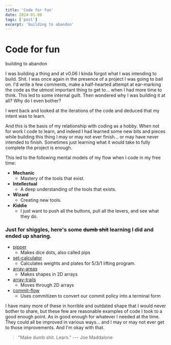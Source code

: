 ```yaml
---
title: 'Code for fun'
date: 2024-01-08
tags: ['post']
excerpt: 'building to abandon'
---
```


<hgroup>
	<h1>Code for fun</h1>
	<p>building to abandon</p>
</hgroup>

I was building a thing and at v0.06 I kinda forgot what I was intending to build.  Shit.  I was once again in the presence of a project I was going to bail on.  I'd write a few comments, make a half-hearted attempt at ear-marking the code as the utmost important thing to get to... when I had more time to think.  This led to some internal guilt.  Then wondered why I was building it at all?  Why do I even bother?

I went back and looked at the iterations of the code and deduced that my intent was to learn.

And this is the basis of my relationship with coding as a hobby.  When not for work I code to learn, and indeed I had learned some new bits and pieces while building this thing I may or may not ever finish... or may have never intended to finish.  Sometimes just learning what it would take to fully complete the project is enough.


This led to the following mental models of my flow when I code in my free time:

- **Mechanic**
  - Mastery of the tools that exist.
- **Intellectual**
  - A deep understanding of the tools that exists.
- **Wizard**
  - Creating new tools.
- **Kiddie**
  - I just want to push all the buttons, pull all the levers, and see what they do.

### Just for shiggles, here's some ~~dumb shit~~ learning I did and ended up sharing.

- [pipper](https://github.com/joemaddalone/pipper)
  - Makes dice dots, also called pips
- [set-calculator](https://github.com/joemaddalone/set-calculator)
  - Calculates weights and plates for 5/3/1 lifting program.
- [array-areas](https://github.com/joemaddalone/array-areas)
  - Makes shapes in 2D arrays
- [array-trails](https://github.com/joemaddalone/array-trails)
  - Moves through 2D arrays
- [commit-flow](https://github.com/joemaddalone/commit-flow)
  - Uses commitizen to convert our commit policy into a terminal form

I have many more of these in horrible and outdated shape that I would never bother to share, but these few are reasonable examples of code I took to a good enough point.  As in good enough for whatever I needed at the time.  They could all be improved in various ways... and I may or may not ever get to those improvements.  And I'm okay with that.

> "Make dumb shit.  Learn." --- Joe Maddalone





